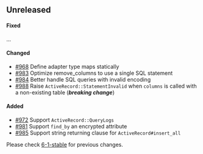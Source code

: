 ## Unreleased

#### Fixed

...

#### Changed

- [#968](https://github.com/rails-sqlserver/activerecord-sqlserver-adapter/pull/968) Define adapter type maps statically
- [#983](https://github.com/rails-sqlserver/activerecord-sqlserver-adapter/pull/983) Optimize remove_columns to use a single SQL statement
- [#984](https://github.com/rails-sqlserver/activerecord-sqlserver-adapter/pull/984) Better handle SQL queries with invalid encoding
- [#988](https://github.com/rails-sqlserver/activerecord-sqlserver-adapter/pull/988) Raise `ActiveRecord::StatementInvalid` when `columns` is called with a non-existing table (***breaking change***)

#### Added

- [#972](https://github.com/rails-sqlserver/activerecord-sqlserver-adapter/pull/972) Support `ActiveRecord::QueryLogs`
- [#981](https://github.com/rails-sqlserver/activerecord-sqlserver-adapter/pull/981) Support `find_by` an encrypted attribute
- [#985](https://github.com/rails-sqlserver/activerecord-sqlserver-adapter/pull/985) Support string returning clause for `ActiveRecord#insert_all`

Please check [6-1-stable](https://github.com/rails-sqlserver/activerecord-sqlserver-adapter/blob/6-1-stable/CHANGELOG.md) for previous changes.
